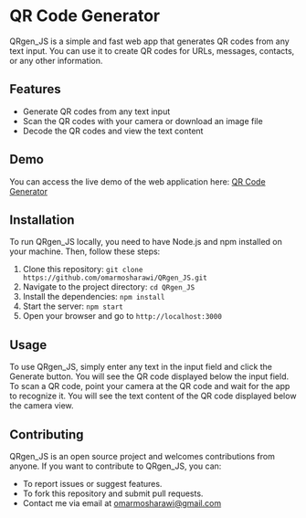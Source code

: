 # QR Code Generator
QRgen_JS is a simple and fast web app that generates QR codes from any text input. You can use it to create QR codes for URLs, messages, contacts, or any other information.

## Features
- Generate QR codes from any text input
- Scan the QR codes with your camera or download an image file
- Decode the QR codes and view the text content

## Demo
You can access the live demo of the web application here: [QR Code Generator](https://omarmosharawi.github.io/QRgen_JS/)

## Installation
To run QRgen_JS locally, you need to have Node.js and npm installed on your machine. Then, follow these steps:
1. Clone this repository: `git clone https://github.com/omarmosharawi/QRgen_JS.git`
2. Navigate to the project directory: `cd QRgen_JS`
3. Install the dependencies: `npm install`
4. Start the server: `npm start`
5. Open your browser and go to `http://localhost:3000`

## Usage
To use QRgen_JS, simply enter any text in the input field and click the Generate button. You will see the QR code displayed below the input field.
To scan a QR code, point your camera at the QR code and wait for the app to recognize it. You will see the text content of the QR code displayed below the camera view.

## Contributing
QRgen_JS is an open source project and welcomes contributions from anyone. If you want to contribute to QRgen_JS, you can:
- To report issues or suggest features.
- To fork this repository and submit pull requests.
- Contact me via email at omarmosharawi@gmail.com
